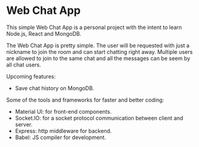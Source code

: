 # Web Chat App 

This simple Web Chat App is a personal project with the intent to learn Node.js, React and MongoDB.

The Web Chat App is pretty simple. The user will be requested with just a nickname to join the room and can start chatting right away.
Multiple users are allowed to join to the same chat and all the messages can be seem by all chat users.


Upcoming features:
- Save chat history on MongoDB.

Some of the tools and frameworks for faster and better coding:

- Material UI: for front-end components.
- Socket.IO: for a socket protocol communication between client and server.
- Express: http middleware for backend.
- Babel: JS compiler for development.

